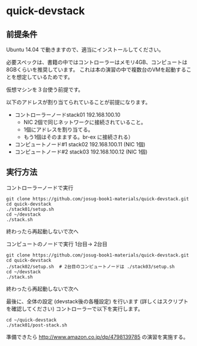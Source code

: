 # quick-devstack

## 前提条件

Ubuntu 14.04 で動きますので、適当にインストールしてください。

必要スペックは、書籍の中ではコントローラーはメモリ4GB、コンピュートは8GBくらいを推奨しています。
これは本の演習の中で複数台のVMを起動することを想定しているためです。

仮想マシンを３台使う前提です。

以下のアドレスが割り当てられていることが前提になります。

* コントローラーノードstack01 192.168.100.10
  * NIC 2個で同じネットワークに接続されていること。
  * 1個にアドレスを割り当てる。
  * もう1個はそのままする。br-ex に接続される）
* コンピュートノード#1 stack02 192.168.100.11 (NIC 1個)
* コンピュートノード#2 stack03 192.168.100.12 (NIC 1個)

## 実行方法

コントローラーノードで実行

```
git clone https://github.com/josug-book1-materials/quick-devstack.git
cd quick-devstack
./stack01/setup.sh
cd ~/devstack
./stack.sh
```

終わったら再起動しないで次へ

コンピュートのノードで実行 1台目→ 2台目

```
git clone https://github.com/josug-book1-materials/quick-devstack.git
cd quick-devstack
./stack02/setup.sh  # 2台目のコンピュートノードは ./stack03/setup.sh
cd ~/devstack
./stack.sh
```
終わったら再起動しないで次へ

最後に、全体の設定 (devstack後の各種設定) を行います (詳しくはスクリプトを確認してください)
コントローラーで以下を実行します。
```
cd ~/quick-devstack
./stack01/post-stack.sh
```
準備できたら http://www.amazon.co.jp/dp/4798139785 の演習を実施する。

